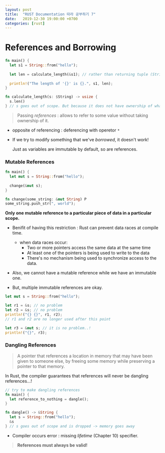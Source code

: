 ```yaml
---
layout: post
title:  "RUST Documentation 따라 공부하기 7"
date:   2019-12-30 19:00:00 +0700
categories: [rust]
---
```


# References and Borrowing

```rust
fn main() {
  let s1 = String::from("hello");
  
  let len = calculate_length(&s1); // rather than returning tuple (String, usize);
  
  println!("The length of '{}' is {}.", s1, len);
}

fn calculate_length(s: $String) -> usize {
  s.len()
} // s goes out of scope. But because it does not have ownership of what it refers to, nothing happens.
```

> Passing *references* : allows to refer to some value without taking ownership of it.

* opposite of referencing : deferencing with operetor `*`

* If we try to modify something that we've *borrowed*, it doesn't work!

  Just as variables are immutable by default, so are references.



### Mutable References

```rust
fn main() {
  let mut s = String::from("hello");
  
  change(&mut s);
}

fn change(some_string: &mut String) P
some_string.push_str(", world");
```

**Only one mutable reference to a particular piece of data in a particular scope.**

* Benifit of having this restriction : Rust can prevent data races at compile time.
  * when data races occur:
    * Two or more pointers access the same data at the same time
    * At least one of the pointers is being used to write to the data
    * There's no mechanism being used to synchronize access to the data.

* Also, we cannot have a mutable reference while we have an immutable one.
* But, multiple immutable references are okay.

```rust
let mut s = String::from("hello");

let r1 = &s; // no problem
let r2 = &s; // no problem
println!("{} {}", r1, r2);
// r1 and r2 are no longer used after this point

let r3 = &mut s; // it is no problem..!
println!("{}", r3);
```



### Dangling References

> A pointer that references a location in memory that may have been given to someone else, by freeing some memory while preserving a pointer to that memory.

In Rust, the compiler guarantees that references will never be dangling references...!



```rust
// try to make dangling references
fn main() {
  let reference_to_nothing = dangle();
}

fn dangle() -> &String {
  let s = String::from("hello");
  &s
} // s goes out of scope and is dropped -> memory goes away
```

* Compiler occurs error : missing *lifetime* (Chapter 10) specifier.



> **References must always be valid!**